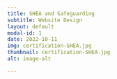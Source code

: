 ```yaml
---
title: SHEA and Safeguarding
subtitle: Website Design
layout: default
modal-id: 1
date: 2022-10-11
img: certification-SHEA.jpg
thumbnail: certification-SHEA.jpg
alt: image-alt

---
```

